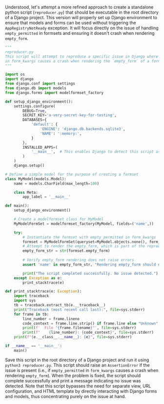Understood, let's attempt a more refined approach to create a standalone python script (`reproducer.py`) that should be executable in the root directory of a Django project. This version will properly set up Django environment to ensure that models and forms can be used without triggering the `AppRegistryNotReady` exception. It will focus directly on the issue of handling `empty_permitted` in formsets and ensuring it doesn't crash when rendering `empty_form`.

```python
"""
reproducer.py
This script will attempt to reproduce a specific issue in Django where specifying `empty_permitted`
in form_kwargs causes a crash when rendering the `empty_form` of a formset.
"""

import os
import django
from django.conf import settings
from django.db import models
from django.forms import modelformset_factory

def setup_django_environment():
    settings.configure(
        DEBUG=True,
        SECRET_KEY='a-very-secret-key-for-testing',
        DATABASES={
            'default': {
                'ENGINE': 'django.db.backends.sqlite3',
                'NAME': ':memory:',
            }
        },
        INSTALLED_APPS=(
            '__main__',  # This enables Django to detect this script as an app and thus discover models.
        )
    )
    django.setup()

# Define a simple model for the purpose of creating a formset
class MyModel(models.Model):
    name = models.CharField(max_length=100)

    class Meta:
        app_label = '__main__'

def main():
    setup_django_environment()

    # Create a modelformset class for MyModel
    MyModelFormSet = modelformset_factory(MyModel, fields=('name',))

    try:
        # Instantiate the formset with empty_permitted in form_kwargs
        formset = MyModelFormSet(queryset=MyModel.objects.none(), form_kwargs={'empty_permitted': True})
        # Attempt to render the empty_form, which is part of the reproduction steps
        empty_form_str = str(formset.empty_form)
        
        # Verify empty_form rendering does not raise errors
        assert 'name' in empty_form_str, "Rendering empty_form should not crash and should contain model fields."

        print("The script completed successfully. No issue detected.")
    except Exception as e:
        print_stacktrace(e)

def print_stacktrace(e: Exception):
    import traceback
    import sys
    tb = traceback.extract_tb(e.__traceback__)
    print("Traceback (most recent call last):", file=sys.stderr)
    for frame in tb:
        line_number = frame.lineno
        code_context = frame.line.strip() if frame.line else "Unknown"
        print(f'  File "{frame.filename}"', file=sys.stderr)
        print(f"    {line_number}: {code_context}", file=sys.stderr)
    print(f"{e.__class__.__name__}: {e}", file=sys.stderr)

if __name__ == '__main__':
    main()
```

Save this script in the root directory of a Django project and run it using `python3 reproducer.py`. This script should raise an `AssertionError` if the issue is present (i.e., if `empty_permitted` in `form_kwargs` causes a crash when rendering `empty_form`). When the problem is fixed, the script should complete successfully and print a message indicating no issue was detected. Note that this script bypasses the need for separate view, URL configuration, and HTML template by directly interacting with Django forms and models, thus concentrating purely on the issue at hand.